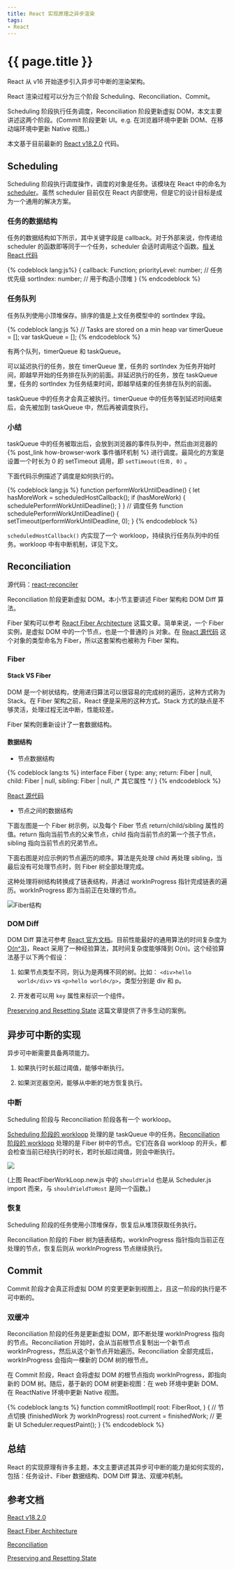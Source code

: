 ```yaml
---
title: React 实现原理之异步渲染
tags:
- React
---
```


# {{ page.title }}

React 从 v16 开始逐步引入异步可中断的渲染架构。

React 渲染过程可以分为三个阶段 Scheduling、Reconciliation、Commit。

Scheduling 阶段执行任务调度，Reconciliation 阶段更新虚拟 DOM，本文主要讲述这两个阶段。(Commit 阶段更新 UI。e.g. 在浏览器环境中更新 DOM、在移动端环境中更新 Native 视图。)

本文基于目前最新的 [React v18.2.0](https://github.com/facebook/react/tree/v18.2.0) 代码。

<!-- more -->

## Scheduling

Scheduling 阶段执行调度操作，调度的对象是任务。该模块在 React 中的命名为 [scheduler](https://github.com/facebook/react/tree/v18.2.0/packages/scheduler)。虽然 scheduler 目前仅在 React 内部使用，但是它的设计目标是成为一个通用的解决方案。

### 任务的数据结构

任务的数据结构如下所示，其中关键字段是 callback。对于外部来说，你传递给 scheduler 的函数即等同于一个任务，scheduler 会适时调用这个函数。[相关 React 代码](https://github.com/facebook/react/blob/v18.2.0/packages/scheduler/src/forks/Scheduler.js#L345)

{% codeblock lang:js%}
{
  callback: Function;
  priorityLevel: number; // 任务优先级
  sortIndex: number; // 用于构造小顶堆
}
{% endcodeblock %}

### 任务队列

任务队列使用小顶堆保存。排序的值是上文任务模型中的 sortIndex 字段。

{% codeblock lang:js %}
// Tasks are stored on a min heap
var timerQueue = [];
var taskQueue = [];
{% endcodeblock %}

有两个队列，timerQueue 和 taskQueue。

可以延迟执行的任务，放在 timerQueue 里，任务的 sortIndex 为任务开始时间，即越早开始的任务排在队列的前面。非延迟执行的任务，放在 taskQueue 里，任务的 sortIndex 为任务结束时间，即越早结束的任务排在队列的前面。

taskQueue 中的任务才会真正被执行。timerQueue 中的任务等到延迟时间结束后，会先被加到 taskQueue 中，然后再被调度执行。

### 小结

taskQueue 中的任务被取出后，会放到浏览器的事件队列中，然后由浏览器的 {% post_link how-browser-work 事件循环机制 %}  进行调度。最简化的方案是设置一个时长为 0 的 setTimeout 调用，即 `setTimeout(任务, 0)` 。

下面代码示例描述了调度是如何执行的。

{% codeblock lang:js %}
function performWorkUntilDeadline() {
  let hasMoreWork = scheduledHostCallback();
  if (hasMoreWork) {
    schedulePerformWorkUntilDeadline();
  }
}
// 调度任务
function schedulePerformWorkUntilDeadline() {
  setTimeout(performWorkUntilDeadline, 0);
}
{% endcodeblock %}

`scheduledHostCallback()` 内实现了一个 workloop，持续执行任务队列中的任务。workloop 中有中断机制，详见下文。

## Reconciliation

源代码：[react-reconciler](https://github.com/facebook/react/tree/v18.2.0/packages/react-reconciler)

Reconciliation 阶段更新虚拟 DOM。本小节主要讲述 Fiber 架构和 DOM Diff 算法。

Fiber 架构可以参考 [React Fiber Architecture](https://github.com/acdlite/react-fiber-architecture) 这篇文章。简单来说，一个 Fiber 实例，是虚拟 DOM 中的一个节点，也是一个普通的 js 对象。在 [React 源代码](https://github.com/facebook/react/blob/v18.2.0/packages/react-reconciler/src/ReactInternalTypes.js#L67) 这个对象的类型命名为 Fiber，所以这套架构也被称为 Fiber 架构。

### Fiber

#### Stack VS Fiber

DOM 是一个树状结构，使用递归算法可以很容易的完成树的遍历，这种方式称为 Stack。在 Fiber 架构之前，React 便是采用的这种方式。Stack 方式的缺点是不够灵活，处理过程无法中断，性能较差。

Fiber 架构则重新设计了一套数据结构。

#### 数据结构

* 节点数据结构

{% codeblock lang:ts %}
interface Fiber {
  type: any;
  return: Fiber | null,
  child: Fiber | null,
  sibling: Fiber | null,
  /* 其它属性 */
}
{% endcodeblock %}

[React 源代码](https://github.com/facebook/react/blob/v18.2.0/packages/react-reconciler/src/ReactInternalTypes.js#L67)

* 节点之间的数据结构

下面左图是一个 Fiber 树示例，以及每个 Fiber 节点 return/child/sibling 属性的值。return 指向当前节点的父亲节点，child 指向当前节点的第一个孩子节点，sibling 指向当前节点的兄弟节点。

下面右图是对应示例的节点遍历的顺序。算法是先处理 child 再处理 sibling，当最后没有可处理节点时，则 Fiber 树全部处理完成。

这种处理将树结构转换成了链表结构，并通过 workInProgress 指针完成链表的遍历。workInProgress 即为当前正在处理的节点。

![Fiber结构](/images/2023-02-16-Fiber数据结构.png)

### DOM Diff

DOM Diff 算法可参考 [React 官方文档](https://reactjs.org/docs/reconciliation.html)。目前性能最好的通用算法的时间复杂度为 [O(n^3)](https://grfia.dlsi.ua.es/ml/algorithms/references/editsurvey_bille.pdf)，React 采用了一种经验算法，其时间复杂度能够降到 O(n)。这个经验算法基于以下两个假设：

1. 如果节点类型不同，则认为是两棵不同的树。比如： `<div>hello world</div>` vs `<p>hello world</p>`，类型分别是 div 和 p。

2. 开发者可以用 `key` 属性来标识一个组件。

[Preserving and Resetting State](https://beta.reactjs.org/learn/preserving-and-resetting-state) 这篇文章提供了许多生动的案例。

## 异步可中断的实现

异步可中断需要具备两项能力。

1. 如果执行时长超过阈值，能够中断执行。

2. 如果浏览器空闲，能够从中断的地方恢复执行。

### 中断

Scheduling 阶段与 Reconciliation 阶段各有一个 workloop。

[Scheduling 阶段的 workloop](https://github.com/facebook/react/blob/v18.2.0/packages/scheduler/src/forks/Scheduler.js#L199) 处理的是 taskQueue 中的任务。[Reconciliation 阶段的 workloop](https://github.com/facebook/react/blob/v18.2.0/packages/react-reconciler/src/ReactFiberWorkLoop.new.js#L1831) 处理的是 Fiber 树中的节点。它们在各自 workloop 的开头，都会检查当前已经执行的时长，若时长超过阈值，则会中断执行。

![](/images/2023-02-16-中断.png)

(上图 ReactFiberWorkLoop.new.js 中的 `shouldYield` 也是从 Scheduler.js import 而来，与 `shouldYieldToHost` 是同一个函数。)

### 恢复

Scheduling 阶段的任务使用小顶堆保存，恢复后从堆顶获取任务执行。

Reconciliation 阶段的 Fiber 树为链表结构，workInProgress 指针指向当前正在处理的节点，恢复后则从 workInProgress 节点继续执行。

## Commit

Commit 阶段才会真正将虚拟 DOM 的变更更新到视图上，且这一阶段的执行是不可中断的。

### 双缓冲

Reconciliation 阶段的任务是更新虚拟 DOM，即不断处理 workInProgress 指向的节点。Reconciliation 开始时，会从当前根节点复制出一个新节点 workInProgress，然后从这个新节点开始遍历。Reconciliation 全部完成后，workInProgress 会指向一棵新的 DOM 树的根节点。

在 Commit 阶段，React 会将虚拟 DOM 的根节点指向 workInProgress，即指向新的 DOM 树。随后，基于新的 DOM 树更新视图：在 web 环境中更新 DOM、在 ReactNative 环境中更新 Native 视图。

{% codeblock lang:ts %}
function commitRootImpl(
  root: FiberRoot,
) {
  // 节点切换 (finishedWork 为 workInProgress)
  root.current = finishedWork;
  // 更新 UI
  Scheduler.requestPaint();
}
{% endcodeblock %}

## 总结

React 的实现原理有许多主题，本文主要讲述其异步可中断的能力是如何实现的，包括：任务设计、Fiber 数据结构、DOM Diff 算法、双缓冲机制。

## 参考文档

[React v18.2.0](https://github.com/facebook/react/tree/v18.2.0)

[React Fiber Architecture](https://github.com/acdlite/react-fiber-architecture)

[Reconciliation](https://reactjs.org/docs/reconciliation.html)

[Preserving and Resetting State](https://beta.reactjs.org/learn/preserving-and-resetting-state)
